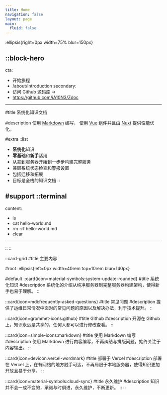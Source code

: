 ```yaml
---
title: Home
navigation: false
layout: page
main:
  fluid: false
---
```


:ellipsis{right=0px width=75% blur=150px}

::block-hero
---
cta:
  - 开始旅程
  - /about/introduction
secondary:
  - 访问 Github 源码库 →
  - https://github.com/iA10N3/Zdoc
---

#title
系统化知识文档

#description
使用 [Markdown](https://content.nuxtjs.org) 编写， 使用 [Vue](https://vuejs.org) 组件并且由 [Nuxt](https://nuxt.com) 提供性能优化。

#extra
  ::list
  - **系统化**知识
  - **零基础**和**新手**适用
  - 从拿到服务器开始到一步步构建完整服务
  - 兼顾系统状态检查和警报设置
  - 包括迁移和拓展
  - 目标是全栈的知识文档
  ::

#support
  ::terminal
  ---
  content:
  - ls
  - cat hello-world.md
  - rm -rf hello-world.md
  - clear
  ---
  ::
::

::card-grid
#title
主要内容

#root
:ellipsis{left=0px width=40rem top=10rem blur=140px}

#default
  ::card{icon=material-symbols:system-update-rounded}
  #title
  系统化知识
  #description
  系统化的介绍从纯净服务器到完整服务器构建架构，使得新手也易于理解。
  ::

  ::card{icon=mdi:frequently-asked-questions}
  #title
  常见问题
  #description
  提供了运维日常情况中面对的常见问题的原因以及解决办法，利于技术提升。
  ::

  ::card{icon=grommet-icons:github}
  #title
  Github
  #description
  开源在 Github 上，知识永远是共享的，任何人都可以进行修改查看。
  ::

  ::card{icon=simple-icons:markdown}
  #title
  使用 Markdown 编写
  #description
  使用 Markdown 进行内容编写，不再纠结与排版问题，始终关注于内容输出。
  ::

  ::card{icon=devicon:vercel-wordmark}
  #title
  部署于 Vercel
  #description
  部署在 Vercel 上，在有网络的地方触手可达，不再局限于本地服务器，使得知识更加开放且易于分享。
  ::

  ::card{icon=material-symbols:cloud-sync}
  #title
  永久维护
  #description
  知识并不会一成不变的，承诺与时俱进，永久维护，不断更新。
  ::
::
